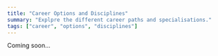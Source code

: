 ```yaml
---
title: "Career Options and Disciplines"
summary: "Explpre the different career paths and specialisations."
tags: ["career", "options", "disciplines"]
---
```


Coming soon...
